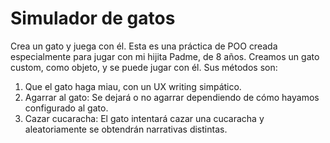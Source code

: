 # Simulador de gatos
Crea un gato y juega con él. Esta es una práctica de POO creada especialmente para jugar con mi hijita Padme, de 8 años. Creamos un gato custom, como objeto, y se puede jugar con él. Sus métodos son: 

1. Que el gato haga miau, con un UX writing simpático.
2. Agarrar al gato: Se dejará o no agarrar dependiendo de cómo hayamos configurado al gato.
3. Cazar cucaracha: El gato intentará cazar una cucaracha y aleatoriamente se obtendrán narrativas distintas.
